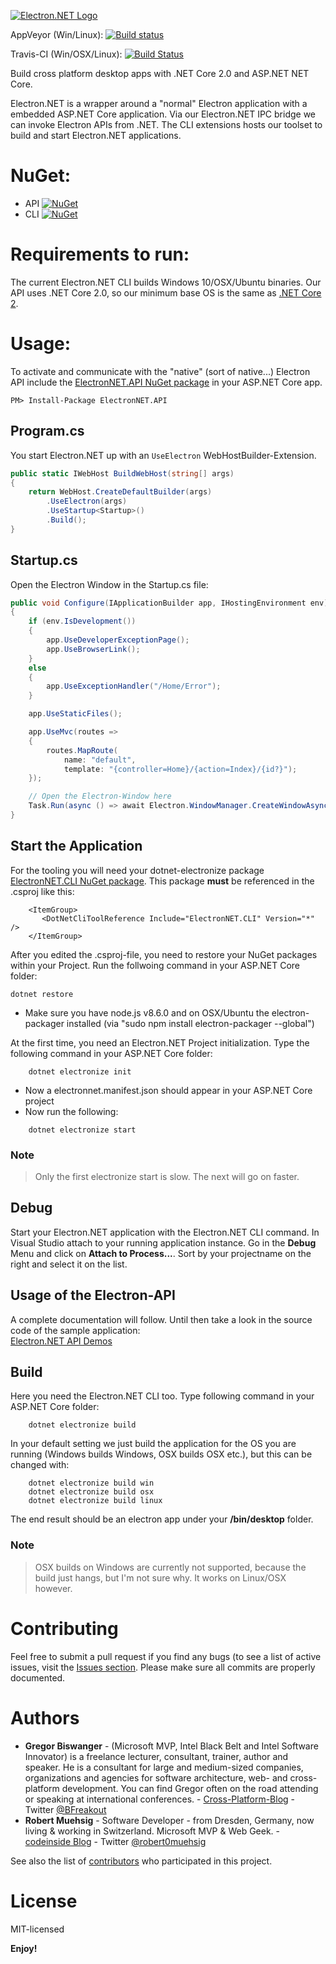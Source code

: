 [![Electron.NET Logo](https://github.com/ElectronNET/Electron.NET/blob/master/assets/images/electron.net-logo.png)](https://github.com/ElectronNET/Electron.NET)


AppVeyor (Win/Linux): [![Build status](https://ci.appveyor.com/api/projects/status/q95h4xt14papwi05/branch/master?svg=true)](https://ci.appveyor.com/project/robertmuehsig/electron-net/branch/master)

Travis-CI (Win/OSX/Linux): [![Build Status](https://travis-ci.org/ElectronNET/Electron.NET.svg?branch=master)](https://travis-ci.org/ElectronNET/Electron.NET)

Build cross platform desktop apps with .NET Core 2.0 and ASP.NET NET Core. 

Electron.NET is a wrapper around a "normal" Electron application with a embedded ASP.NET Core application. Via our Electron.NET IPC bridge we can invoke Electron APIs from .NET.
The CLI extensions hosts our toolset to build and start Electron.NET applications.

# NuGet:

* API [![NuGet](https://img.shields.io/nuget/v/ElectronNET.API.svg?style=flat-square)](https://www.nuget.org/packages/ElectronNET.API/)
* CLI [![NuGet](https://img.shields.io/nuget/v/ElectronNET.CLI.svg?style=flat-square)](https://www.nuget.org/packages/ElectronNET.CLI/)

# Requirements to run:

The current Electron.NET CLI builds Windows 10/OSX/Ubuntu binaries. Our API uses .NET Core 2.0, so our minimum base OS is the same as [.NET Core 2](https://github.com/dotnet/core/blob/master/release-notes/2.0/2.0-supported-os.md).

# Usage:

To activate and communicate with the "native" (sort of native...) Electron API include the [ElectronNET.API NuGet package](https://www.nuget.org/packages/ElectronNET.API/) in your ASP.NET Core app.

````
PM> Install-Package ElectronNET.API
````
## Program.cs

You start Electron.NET up with an `UseElectron` WebHostBuilder-Extension. 

```csharp
public static IWebHost BuildWebHost(string[] args)
{
    return WebHost.CreateDefaultBuilder(args)
        .UseElectron(args)
        .UseStartup<Startup>()
        .Build();
}
```

## Startup.cs

Open the Electron Window in the Startup.cs file: 

```csharp
public void Configure(IApplicationBuilder app, IHostingEnvironment env)
{
    if (env.IsDevelopment())
    {
        app.UseDeveloperExceptionPage();
        app.UseBrowserLink();
    }
    else
    {
        app.UseExceptionHandler("/Home/Error");
    }

    app.UseStaticFiles();

    app.UseMvc(routes =>
    {
        routes.MapRoute(
            name: "default",
            template: "{controller=Home}/{action=Index}/{id?}");
    });

    // Open the Electron-Window here
    Task.Run(async () => await Electron.WindowManager.CreateWindowAsync());
}
```

## Start the Application

For the tooling you will need your dotnet-electronize package [ElectronNET.CLI NuGet package](https://www.nuget.org/packages/ElectronNET.CLI/). This package __must__ be referenced in the .csproj like this:

```
    <ItemGroup>
       <DotNetCliToolReference Include="ElectronNET.CLI" Version="*" />
    </ItemGroup>
```
After you edited the .csproj-file, you need to restore your NuGet packages within your Project. Run the follwoing command in your ASP.NET Core folder:

```
dotnet restore
```

* Make sure you have node.js v8.6.0 and on OSX/Ubuntu the electron-packager installed (via "sudo npm install electron-packager --global")

At the first time, you need an Electron.NET Project initialization. Type the following command in your ASP.NET Core folder:

```
    dotnet electronize init
```

* Now a electronnet.manifest.json should appear in your ASP.NET Core project
* Now run the following:

```
    dotnet electronize start
```
### Note
> Only the first electronize start is slow. The next will go on faster.

## Debug

Start your Electron.NET application with the Electron.NET CLI command. In Visual Studio attach to your running application instance. Go in the __Debug__ Menu and click on __Attach to Process...__. Sort by your projectname on the right and select it on the list.

## Usage of the Electron-API

A complete documentation will follow. Until then take a look in the source code of the sample application:  
[Electron.NET API Demos](https://github.com/ElectronNET/electron.net-api-demos)

## Build

Here you need the Electron.NET CLI too. Type following command in your ASP.NET Core folder:

```
    dotnet electronize build
```

In your default setting we just build the application for the OS you are running (Windows builds Windows, OSX builds OSX etc.), but this can be changed with:

```
    dotnet electronize build win
    dotnet electronize build osx
    dotnet electronize build linux
```

The end result should be an electron app under your __/bin/desktop__ folder.

### Note
> OSX builds on Windows are currently not supported, because the build just hangs, but I'm not sure why. It works on Linux/OSX however.

# Contributing
Feel free to submit a pull request if you find any bugs (to see a list of active issues, visit the [Issues section](https://github.com/ElectronNET/Electron.NET/issues).
Please make sure all commits are properly documented.

# Authors

* **Gregor Biswanger** - (Microsoft MVP, Intel Black Belt and Intel Software Innovator) is a freelance lecturer, consultant, trainer, author and speaker. He is a consultant for large and medium-sized companies, organizations and agencies for software architecture, web- and cross-platform development. You can find Gregor often on the road attending or speaking at international conferences. - [Cross-Platform-Blog](http://www.cross-platform-blog.com) - Twitter [@BFreakout](https://www.twitter.com/BFreakout)  
* **Robert Muehsig** - Software Developer - from Dresden, Germany, now living & working in Switzerland. Microsoft MVP & Web Geek. - [codeinside Blog](https://blog.codeinside.eu) - Twitter [@robert0muehsig](https://twitter.com/robert0muehsig)  
  
See also the list of [contributors](https://github.com/ElectronNET/Electron.NET/graphs/contributors) who participated in this project.
  
# License
MIT-licensed

**Enjoy!**
